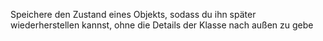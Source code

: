 Speichere den Zustand eines Objekts, sodass du ihn später wiederherstellen kannst, ohne die Details der Klasse nach außen zu gebe